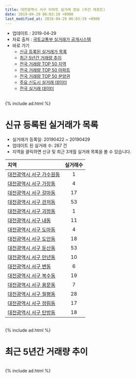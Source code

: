 ```yaml
---
title: 대전광역시 서구 아파트 실거래 정보 (주간 레포트)
date: 2019-04-29 06:03:19 +0900
last_modified_at: 2019-04-29 06:03:19 +0900
---
```


* 업데이트 : 2019-04-29
* 자료 출처 : [국토교통부 실거래가 공개시스템](http://rt.molit.go.kr)
* 바로 가기
    * [신규 등록된 실거래가 목록](#신규-등록된-실거래가-목록)
    * [최근 5년간 거래량 추이](#최근-5년간-거래량-추이)
    * [전국 거래량 TOP 50 지역](https://inasie.github.io/apt-trade-info/최근-3개월-전국에서-가장-거래가-많이-발생한-지역)
    * [전국 거래량 TOP 50 아파트](https://inasie.github.io/apt-trade-info/최근-3개월-전국에서-가장-거래가-많이-발생한-아파트)
    * [전국 거래량 TOP 50 분양권](https://inasie.github.io/apt-trade-info/최근-3개월-전국에서-가장-거래가-많이-발생한-분양권)
    * [주요 신도시 실거래 데이터](https://inasie.github.io/apt-trade-info/주요-신도시)
    * [전국 실거래 데이터](https://inasie.github.io/apt-trade-info/전국)

<br>
{% include ad.html %}
<br>

# 신규 등록된 실거래가 목록
* 실거래가 등록일: 20190422 ~ 20190429
* 업데이트 된 실거래 수: 267 건
* 지역을 클릭하면 신규 및 최근 3개월 실거래 목록을 볼 수 있습니다.


|지역|실거래수|
|:---|:---:|
|[대전광역시 서구 가수원동](https://inasie.github.io/apt-trade-info/대전광역시-서구-가수원동)|1|
|[대전광역시 서구 가장동](https://inasie.github.io/apt-trade-info/대전광역시-서구-가장동)|4|
|[대전광역시 서구 갈마동](https://inasie.github.io/apt-trade-info/대전광역시-서구-갈마동)|17|
|[대전광역시 서구 관저동](https://inasie.github.io/apt-trade-info/대전광역시-서구-관저동)|53|
|[대전광역시 서구 괴정동](https://inasie.github.io/apt-trade-info/대전광역시-서구-괴정동)|1|
|[대전광역시 서구 내동](https://inasie.github.io/apt-trade-info/대전광역시-서구-내동)|11|
|[대전광역시 서구 도마동](https://inasie.github.io/apt-trade-info/대전광역시-서구-도마동)|4|
|[대전광역시 서구 도안동](https://inasie.github.io/apt-trade-info/대전광역시-서구-도안동)|18|
|[대전광역시 서구 둔산동](https://inasie.github.io/apt-trade-info/대전광역시-서구-둔산동)|53|
|[대전광역시 서구 만년동](https://inasie.github.io/apt-trade-info/대전광역시-서구-만년동)|10|
|[대전광역시 서구 변동](https://inasie.github.io/apt-trade-info/대전광역시-서구-변동)|6|
|[대전광역시 서구 복수동](https://inasie.github.io/apt-trade-info/대전광역시-서구-복수동)|19|
|[대전광역시 서구 용문동](https://inasie.github.io/apt-trade-info/대전광역시-서구-용문동)|7|
|[대전광역시 서구 월평동](https://inasie.github.io/apt-trade-info/대전광역시-서구-월평동)|28|
|[대전광역시 서구 정림동](https://inasie.github.io/apt-trade-info/대전광역시-서구-정림동)|17|
|[대전광역시 서구 탄방동](https://inasie.github.io/apt-trade-info/대전광역시-서구-탄방동)|18|


<br>
{% include ad.html %}
<br>

# 최근 5년간 거래량 추이


<div style="width:100%;">
    <canvas id="deal_progress" height="200"></canvas>
</div>

<script>
new Chart(document.getElementById("deal_progress"), {
    type: 'line',
    data: {
        labels: ['201404','201405','201406','201407','201408','201409','201410','201411','201412','201501','201502','201503','201504','201505','201506','201507','201508','201509','201510','201511','201512','201601','201602','201603','201604','201605','201606','201607','201608','201609','201610','201611','201612','201701','201702','201703','201704','201705','201706','201707','201708','201709','201710','201711','201712','201801','201802','201803','201804','201805','201806','201807','201808','201809','201810','201811','201812','201901','201902','201903','201904'],
        datasets: [{
            label: '매매',
            pointRadius: 1,
            data: [420, 431, 450, 462, 540, 621, 621, 487, 508, 563, 491, 729, 604, 544, 540, 629, 532, 532, 650, 583, 497, 485, 456, 612, 603, 586, 669, 689, 782, 810, 1132, 783, 612, 531, 599, 627, 536, 517, 572, 582, 609, 711, 522, 615, 582, 673, 673, 738, 458, 522, 519, 507, 799, 1066, 1297, 765, 547, 529, 463, 523, 225],
            borderColor: "rgba(255, 201, 14, 1)",
            backgroundColor: "rgba(255, 201, 14, 0.5)",
            fill: false,
            lineTension: 0
        },{
            label: '전월세',
            pointRadius: 1,
            data: [545, 507, 509, 567, 554, 590, 675, 648, 661, 796, 663, 664, 514, 458, 424, 488, 502, 430, 521, 458, 568, 647, 671, 598, 502, 500, 509, 566, 546, 526, 662, 631, 656, 584, 741, 573, 436, 415, 401, 451, 521, 490, 465, 538, 641, 613, 591, 594, 472, 462, 465, 449, 470, 437, 588, 590, 595, 743, 610, 414, 212],
            borderColor: "rgba(0, 141, 185, 1)",
            backgroundColor: "rgba(0, 141, 185, 0.5)",
            fill: false,
            lineTension: 0
        }
        ]
    },
    options: {
        responsive: true,
        title: {
            display: false
        },
        tooltips: {
            mode: 'index',
            intersect: false
        },
        hover: {
            mode: 'nearest',
            intersect: true
        },
        scales: {
            xAxes: [{
                display: true,
                scaleLabel: {
                    display: true,
                    labelString: '년/월'
                }
            }],
            yAxes: [{
                display: true,
                ticks: {
                    suggestedMin: 0,
                },
                scaleLabel: {
                    display: true,
                    labelString: '실거래 수'
                }
            }]
        }
    }
});

</script>


<br>
{% include ad.html %}
<br>

